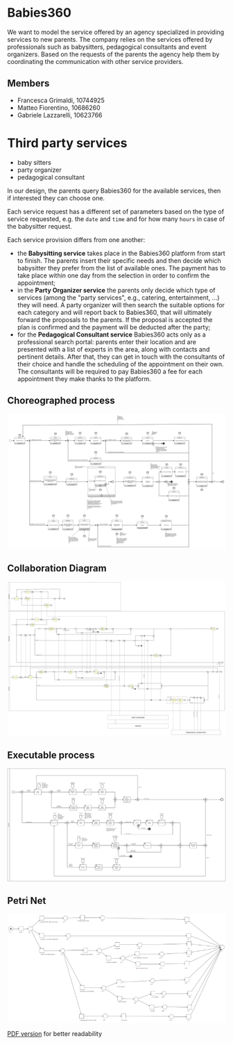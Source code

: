 # Babies360

We want to model the service offered by an agency specialized in providing services to new parents. The company relies on the services offered by professionals such as babysitters, pedagogical consultants and event organizers.
Based on the requests of the parents the agency help them by coordinating the communication with other service providers.

## Members
* Francesca Grimaldi, 10744925
* Matteo Fiorentino, 10686260
* Gabriele Lazzarelli, 10623766

# Third party services
* baby sitters
* party organizer
* pedagogical consultant


In our design, the parents query Babies360 for the available services, then if interested they can choose one.

Each service request has a different set of parameters based on the type of service requested, e.g. the `date` and `time` and for how many `hours` in case of the babysitter request.

Each service provision differs from one another:
- the **Babysitting service** takes place in the Babies360 platform from start to finish. The parents insert their specific needs and then decide which babysitter they prefer from the list of available ones. The payment has to take place within one day from the selection in order to confirm the appointment;
- in the **Party Organizer service** the parents only decide which type of services (among the "party services", e.g., catering, entertainment, ...) they will need. A party organizer will then search the suitable options for each category and will report back to Babies360, that will ultimately forward the proposals to the parents. If the proposal is accepted the plan is confirmed and the payment will be deducted after the party;
- for the **Pedagogical Consultant service** Babies360 acts only as a professional search portal: parents enter their location and are presented with a list of experts in the area, along with contacts and pertinent details. After that, they can get in touch with the consultants of their choice and handle the scheduling of the appointment on their own. The consultants will be required to pay Babies360 a fee for each appointment they make thanks to the platform.

## Choreographed process

![BPMN choreography of babies360](processes/choreography/choreography.svg)

## Collaboration Diagram

![BPMN collaboration of babies360](processes/collaboration/collaboration.svg)

## Executable process

![BPMN collaboration of babies360](processes/executable/executable.svg)

## Petri Net

![PetriNet of babies360](processes/petrinet/petrinet.png)

[PDF version](processes/petrinet/petrinet.pdf) for better readability

